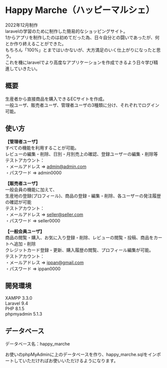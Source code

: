 # Happy Marche（ハッピーマルシェ）
2022年12月制作<br>
laravelの学習のために制作した簡易的なショッピングサイト。<br>
1からアプリを制作したのは初めてだった為、日々自分との闘いであったが、何とか作り終えることができた。<br>
もちろん「100%」とまではいかないが、大方満足のいく仕上がりになったと思う。<br>
これを機にlaravelでより高度なアプリケーションを作成できるよう日々学び精進していきたい。

## 概要
生産者から直接商品を購入できるECサイトを作成。<br>
一般ユーザ、販売者ユーザ、管理者ユーザの3種類に分け、それぞれでログイン可能。

## 使い方
**【管理者ユーザ】**<br>
すべての機能を利用することが可能。<br>
レビューの編集・削除、日別・月別売上の確認、登録ユーザーの編集・削除等<br>
テストアカウント：<br>
・メールアドレス ⇒ admin@admin.com<br>
・パスワード ⇒ admin0000

**【販売者ユーザ】**<br>
一般会員の機能に加えて、<br>
生産地の登録(プロフィール)、商品の登録・編集・削除、各ユーザーの発注履歴の確認が可能<br>
テストアカウント：<br>
・メールアドレス ⇒ seller@seller.com<br>
・パスワード ⇒ seller0000

**【一般会員ユーザ】**<br>
商品の閲覧・購入、お気に入り登録・削除、レビューの閲覧・投稿、商品をカートへ追加・削除<br>
クレジットカード登録・更新、購入履歴の閲覧、プロフィール編集が可能。<br>
テストアカウント：<br>
・メールアドレス ⇒ ippan@gmail.com<br>
・パスワード ⇒ ippan0000


## 開発環境
XAMPP 3.3.0<br>
Laravel 9.4<br>
PHP 8.1.5<br>
phpmyadmin 5.1.3

## データベース
データベース名：happy_marche

お使いのphpMyAdminに上のデータベースを作り、happy_marche.sqlをインポートしていただければお使いいただけるようになります。
